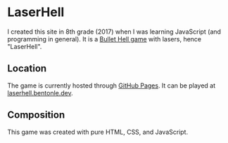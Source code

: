 # LaserHell
I created this site in 8th grade (2017) when I was learning JavaScript (and programming in general). It is a [Bullet Hell game](https://en.wikipedia.org/wiki/Shoot_%27em_up#Bullet_hell_and_niche_appeal) with lasers, hence "LaserHell".

## Location
The game is currently hosted through [GitHub Pages](https://pages.github.com). It can be played at [laserhell.bentonle.dev](https://laserhell.bentonle.dev).

## Composition
This game was created with pure HTML, CSS, and JavaScript.